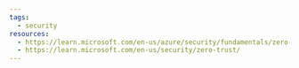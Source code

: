 ```yaml
---
tags:
  - security
resources:
  - https://learn.microsoft.com/en-us/azure/security/fundamentals/zero-trust
  - https://learn.microsoft.com/en-us/security/zero-trust/
---
```


